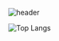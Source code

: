 <!-- Header -->
![header](https://capsule-render.vercel.app/api?type=venom?color=gradient&customColorList=0,2,2,5,30)

![Top Langs](https://github-readme-stats.vercel.app/api/top-langs/?username=popododo0720&layout=compact)

